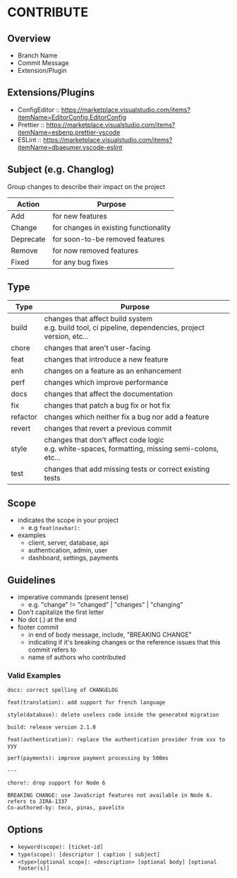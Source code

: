 # CONTRIBUTE

## Overview

- Branch Name
- Commit Message
- Extension/Plugin

## Extensions/Plugins

- ConfigEditor :: https://marketplace.visualstudio.com/items?itemName=EditorConfig.EditorConfig
- Prettier :: https://marketplace.visualstudio.com/items?itemName=esbenp.prettier-vscode
- ESLint :: https://marketplace.visualstudio.com/items?itemName=dbaeumer.vscode-eslint

## Subject (e.g. Changlog)

Group changes to describe their impact on the project

| Action    | Purpose                               |
| --------- | ------------------------------------- |
| Add       | for new features                      |
| Change    | for changes in existing functionality |
| Deprecate | for soon-to-be removed features       |
| Remove    | for now removed features              |
| Fixed     | for any bug fixes                     |

## Type

| Type     | Purpose                                                                                                 |
| -------- | ------------------------------------------------------------------------------------------------------- |
| build    | changes that affect build system<br>e.g. build tool, ci pipeline, dependencies, project version, etc... |
| chore    | changes that aren't user-facing                                                                         |
| feat     | changes that introduce a new feature                                                                    |
| enh      | changes on a feature as an enhancement                                                                  |
| perf     | changes which improve performance                                                                       |
| docs     | changes that affect the documentation                                                                   |
| fix      | changes that patch a bug fix or hot fix                                                                 |
| refactor | changes which neither fix a bug nor add a feature                                                       |
| revert   | changes that revert a previous commit                                                                   |
| style    | changes that don't affect code logic<br>e.g. white-spaces, formatting, missing semi-colons, etc...      |
| test     | changes that add missing tests or correct existing tests                                                |

## Scope

- indicates the scope in your project
  - e.g `feat(navbar):`
- examples
  - client, server, database, api
  - authentication, admin, user
  - dashboard, settings, payments

## Guidelines

- imperative commands (present tense)
  - e.g. "change" != "changed" | "changes" | "changing"
- Don't capitalize the first letter
- No dot (.) at the end
- footer commit
  - in end of body message, include, "BREAKING CHANGE"
  - indicating if it's breaking changes or the reference issues that this commit refers to
  - name of authors who contributed

### Valid Examples

```
docs: correct spelling of CHANGELOG

feat(translation): add support for french language

style(database): delete useless code inside the generated migration

build: release version 2.1.0

feat(authentication): replace the authentication provider from xxx to yyy

perf(payments): improve payment processing by 500ms

---

chore!: drop support for Node 6

BREAKING CHANGE: use JavaScript features not available in Node 6.
refers to JIRA-1337
Co-authored-by: teco, pinas, pavelito
```

## Options

- `keyword(scope): [ticket-id]`
- `type(scope): [descriptor | caption | subject]`
- `<type>[optional scope]: <description> [optional body] [optional footer(s)]`
